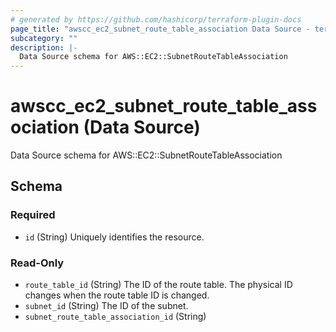 ```yaml
---
# generated by https://github.com/hashicorp/terraform-plugin-docs
page_title: "awscc_ec2_subnet_route_table_association Data Source - terraform-provider-awscc"
subcategory: ""
description: |-
  Data Source schema for AWS::EC2::SubnetRouteTableAssociation
---
```


# awscc_ec2_subnet_route_table_association (Data Source)

Data Source schema for AWS::EC2::SubnetRouteTableAssociation



<!-- schema generated by tfplugindocs -->
## Schema

### Required

- `id` (String) Uniquely identifies the resource.

### Read-Only

- `route_table_id` (String) The ID of the route table.
 The physical ID changes when the route table ID is changed.
- `subnet_id` (String) The ID of the subnet.
- `subnet_route_table_association_id` (String)
